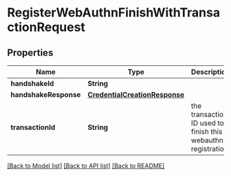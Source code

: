 # RegisterWebAuthnFinishWithTransactionRequest

## Properties
Name | Type | Description | Notes
------------ | ------------- | ------------- | -------------
**handshakeId** | **String** |  | 
**handshakeResponse** | [**CredentialCreationResponse**](CredentialCreationResponse.md) |  | 
**transactionId** | **String** | the transaction ID used to finish this webauthn registration | 

[[Back to Model list]](../README.md#documentation-for-models) [[Back to API list]](../README.md#documentation-for-api-endpoints) [[Back to README]](../README.md)


